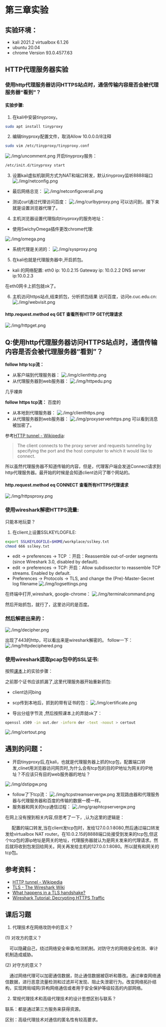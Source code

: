 # 第三章实验
## 实验环境：
* kali 2021.2 virtualbox 6.1.26
* ubuntu 20.04
* chrome Version 93.0.4577.63

## HTTP代理服务器实验
### 使用http代理服务器访问HTTPS站点时，通信传输内容是否会被代理服务器“看到”？

#### 实验步骤:
1. 在kali中安装tinyproxy。
```bash
sudo apt install tinyproxy
```
2.  编辑tinyproxy配置文件，取消Allow 10.0.0.0/8注释
```bash
sudo vim /etc/tinyproxy/tinyproxy.conf
```
![./img/uncomment.png](./img/uncomment.png)
开启tinyproxy服务：
```bash
/etc/init.d/tinyproxy start
```
3. 设置kail虚拟机联网方式为NAT和端口转发，默认tinyproxy监听8888端口
![./img/netconfig.png](./img/netconfig.png)

* 最后网络总览：
![./img/netconfigoverall.png](./img/netconfigoverall.png)

* 测试curl通过代理访问百度：
![./img/curlbyproxy.png](./img/curlbyproxy.png)
可以访问到，接下来就是设置浏览器代理了。

4. 主机浏览器设置代理指向tinyproxy的服务地址：
* 使用SwichyOmega插件更改chrome代理:

![./img/omega.png](./img/omega.png)
* 系统代理是关闭的：
![./img/sysproxy.png](./img/sysproxy.png)

5. 在kali也就是代理服务器中,开启抓包。

* kali 的网络配置:
eth0 ip: 10.0.2.15 
Gateway ip: 10.0.2.2
DNS server ip:10.0.2.3

在eth0网卡上抓包就ok了。

6. 主机访问https站点,结束抓包，分析抓包结果
访问百度，访问e.cuc.edu.cn:
![./img/webvisit.png](./img/webvisit.png)

#### http.request.method eq GET 查看所有HTTP GET代理请求
![./img/httpget.png](./img/httpget.png)



## Q:使用http代理服务器访问HTTPS站点时，通信传输内容是否会被代理服务器“看到”？
**follow http tcp流：**

* 从客户端到代理服务器：
![./img/clienthttp.png](./img/clienthttp.png)
* 从代理服务器到web服务器：
![./img/httpedu.png](./img/httpedu.png)

几乎裸奔

**follow https tcp流：**
百度的
* 从本地到代理服务器：
![./img/clienthttps.png](./img/clienthttps.png)
* 从代理服务器到web服务器：
![./img/proxyserverhttps.png](./img/proxyserverhttps.png)
可以看到消息被加密了。

参考[HTTP tunnel - Wikipedia](https://en.wikipedia.org/wiki/HTTP_tunnel):
> The client connects to the proxy server and requests tunneling by specifying the port and the host computer to which it would like to connect.


所以虽然代理服务器不知道传输的内容，但是，代理客户端会发送Connect请求到http代理服务器。最开始的时候是会知道client访问了哪个网站的。

#### http.request.method eq CONNECT 查看所有HTTPS代理请求
![./img/httpsproxy.png](./img/httpsconnet.png)

### 使用wireshark解密HTTPS流量:

只能本地玩耍？

1. 在client上设置SSLKEYLOGFILE:
```bash
export SSLKEYLOGFILE=$HOME/workplace/sslkey.txt
chmod 666 sslkey.txt
```
* edit -> preferences -> TCP ：开启：Reassemble out-of-order segments (since Wireshark 3.0, disabled by default).
* edit -> preferences -> TCP: 开启：Allow subdissector to reassemble TCP streams. Enabled by default.
* Preferences -> Protocols -> TLS, and change the (Pre)-Master-Secret log filename
![./img/logsettings.png](./img/logsettings.png)

在终端中打开,wireshark, google-chrome：
![./img/terminalcommand.png](./img/terminalcommand.png)

然后开始抓包，就行了，这里访问的是百度。

### 然后解密出来的：
![./img/decipher.png](./img/decipher.png)

出现了443的http，可以看出来是wireshark解密的。
follow一下：
![./img/httpdeciphered.png](./img/httpdeciphered.png)

### 使用wireshark提取pcap包中的SSL证书:
按照[课本](https://c4pr1c3.github.io/cuc-ns/chap0x03/exp.html)上的实验步骤：

之前那个证书应该抓漏了,这里代理服务器开始重新抓包:
* client访问bing

* scp传到本地后，抓到的带有证书的包：
![./img/certificate.png](./img/certificate.png)

* 导出分组字节流 ,然后按照课本上的弄就ok了：
```bash
openssl x509 -in out.der -inform der -text -noout > certout
```
![./img/certout.png](./img/certout.png)

## 遇到的问题：

* 开启tinyproxy后,在kali，也就是代理服务器上抓的tcp包，配置端口转发,clinet用浏览器访问网页时,为什么会有tcp包的目的IP地址为网关的IP地址？不应该只有目的web服务器的地址？

![./img/dstipgw.png](./img/dstipgw.png)

* follow了下tcp流：
![./img/tcpstreamservergw.png](./img/tcpstreamservergw.png)
发现路由器和代理服务器与代理服务器和百度的传输的数据一模一样。
*  服务器和网关的tcp通信过程：
![./img/graphtcpservergw.png](./img/graphtcpservergw.png)

在网上没有搜到相关内容,但思考了一下，,认为这里的逻辑是：

&ensp;&ensp;&ensp;配置的端口转发,当在client发tcp包时，发给127.0.0.1:8080,然后通过端口转发发给virtualbox NAT router。在10.0.2.15的8888端口处接受到发来的tcp包,但这个tcp包的源ip地址是网关的地址，代理服务器就认为是网关发来的代理请求。然后就将收到包发回给网关。网关再发给主机的127.0.0.1:8080。所以就有和网关的tcp包。

## 参考资料：
* [HTTP tunnel - Wikipedia](https://en.wikipedia.org/wiki/HTTP_tunnel)
* [TLS - The Wireshark Wiki](https://wiki.wireshark.org/TLS?action=show&redirect=SSL)
* [What happens in a TLS handshake?](https://www.cloudflare.com/learning/ssl/what-happens-in-a-tls-handshake/)
* [Wireshark Tutorial: Decrypting HTTPS Traffic](https://unit42.paloaltonetworks.com/wireshark-tutorial-decrypting-https-traffic/)

## 课后习题
1. 代理技术在网络攻防中的意义？

(1) 对攻方的意义？ 

&ensp;&ensp;可以隐藏自己，绕过网络安全审查/检测机制。对防守方的网络安全检测、审计机制造成威胁。

(2) 对守方的意义？

&ensp;&ensp;通过网络代理可以加密通信数据，防止通信数据被窃听和篡改。通过审查网络通信数据，进行恶意流量检测和过滤并可发现、阻止失泄密行为。改变网络拓扑结构，实现跨局域网/异构网络通信或者用于安全保护等级较高的内部网络。

2. 常规代理技术和高级代理技术的设计思想区别与联系？

联系：都是通过第三方服务来获得资源。

区别：高级代理技术对通信的匿名性有较高要求。
